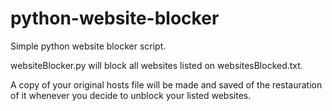 # python-website-blocker
Simple python website blocker script.

websiteBlocker.py will block all websites listed on websitesBlocked.txt. 

A copy of your original hosts file will be made and saved of the restauration of it whenever you decide to unblock your listed websites.

